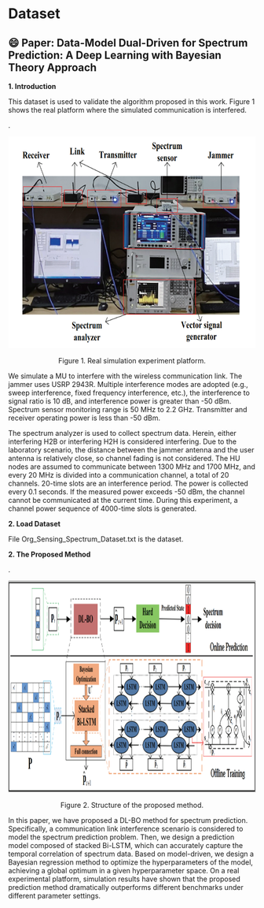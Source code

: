 # Dataset
:smile: Paper: Data-Model Dual-Driven for Spectrum Prediction: A Deep Learning with Bayesian Theory Approach
----
__1. Introduction__

This dataset is used to validate the algorithm proposed in this work. Figure 1 shows the real platform where the simulated communication is interfered.

.<div align=center><img src="https://github.com/pgl1234/spectrum-data/blob/main/Images/platform.png" width="650" height="430" /></div>
<p align="center">  
 Figure 1. Real simulation experiment platform.
</p>

We simulate a MU to interfere with the wireless communication link. The jammer uses USRP 2943R. Multiple interference modes are adopted (e.g., sweep interference, fixed frequency interference, etc.), the interference to signal ratio is 10 dB, and interference power is greater than -50 dBm. Spectrum sensor monitoring range is 50 MHz to 2.2 GHz. Transmitter and receiver operating power is less than -50 dBm. <br>

The spectrum analyzer is used to collect spectrum data. Herein, either interfering H2B or interfering H2H is considered interfering. Due to the laboratory scenario, the distance between the jammer antenna and the user antenna is relatively close, so channel fading is not considered. The HU nodes are assumed to communicate between 1300 MHz and 1700 MHz, and every 20 MHz is divided into a communication channel, a total of 20 channels. 20-time slots are an interference period. The power is collected every 0.1 seconds. If the measured power exceeds -50 dBm, the channel cannot be communicated at the current time. During this experiment, a channel power sequence of 4000-time slots is generated. 

__2. Load Dataset__

File Org_Sensing_Spectrum_Dataset.txt is the dataset.

__2. The Proposed Method__

.<div align=center><img src="https://github.com/pgl1234/spectrum-data/blob/main/Images/Method_frame.png" width="650" height="430" /></div>
<p align="center">  
 Figure 2. Structure of the proposed method.
</p>

In this paper, we have proposed a DL-BO method for spectrum prediction. Specifically, a communication link interference scenario is considered to model the spectrum prediction problem. Then, we design a prediction model composed of stacked Bi-LSTM, which can accurately capture the temporal correlation of spectrum data. Based on model-driven, we design a Bayesian regression method to optimize the hyperparameters of the model, achieving a global optimum in a given hyperparameter space. On a real experimental platform, simulation results have shown that the proposed prediction method dramatically outperforms different benchmarks under different parameter settings.


